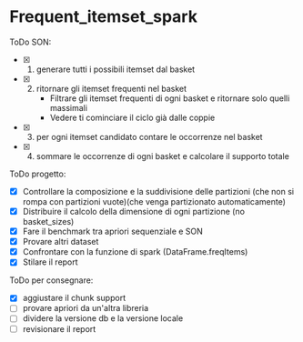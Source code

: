 # Frequent_itemset_spark

ToDo SON:
- [X] 1. generare tutti i possibili itemset dal basket 
- [X] 2. ritornare gli itemset frequenti nel basket <br>
        - Filtrare gli itemset frequenti di ogni basket e ritornare solo quelli massimali<br>
        - Vedere ti cominciare il ciclo già dalle coppie
- [X] 3. per ogni itemset candidato contare le occorrenze nel basket
- [X] 4. sommare le occorrenze di ogni basket e calcolare il supporto totale

ToDo progetto:
 - [X] Controllare la composizione e la suddivisione delle partizioni (che non si rompa con partizioni vuote)(che venga partizionato automaticamente)
 - [X] Distribuire il calcolo della dimensione di ogni partizione (no basket_sizes)
 - [X] Fare il benchmark tra apriori sequenziale e SON
 - [X] Provare altri dataset
 - [X] Confrontare con la funzione di spark (DataFrame.freqItems)
 - [X] Stilare il report

 ToDo per consegnare:
 - [X] aggiustare il chunk support
 - [ ] provare apriori da un'altra libreria
 - [ ] dividere la versione db e la versione locale
 - [ ] revisionare il report
